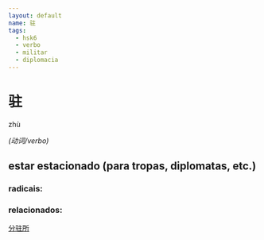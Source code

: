 ```yaml
--- 
layout: default
name: 驻 
tags: 
  - hsk6
  - verbo
  - militar
  - diplomacia
--- 
```

# 驻 
zhù  
 
*(动词/verbo)*  
## estar estacionado (para tropas, diplomatas, etc.) 
### radicais: 
### relacionados: 
[分驻所](/zhengshidu/outras/分驻所)  
